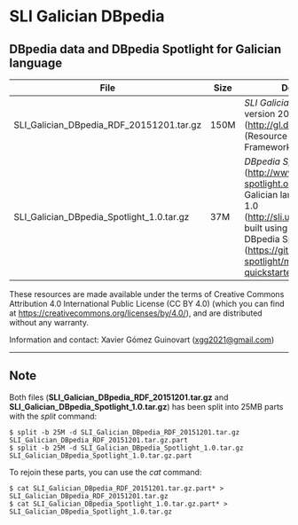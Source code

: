# SLI Galician DBpedia
## DBpedia data and DBpedia Spotlight for Galician language

|File|Size|Description|
|----|-----|-------|     
|SLI_Galician_DBpedia_RDF_20151201.tar.gz|150M|_SLI Galician DBpedia_ at version 20151201 (http://gl.dbpedia.org) in RDF (Resource Description Framework) format|
|SLI_Galician_DBpedia_Spotlight_1.0.tar.gz|37M|_DBpedia Spotlight_ (http://www.dbpedia-spotlight.org/) SLI model for Galician language at version 1.0 (http://sli.uvigo.gal/spotlight/) built using Quickstarter for DBpedia Spotlight models (https://github.com/dbpedia-spotlight/model-quickstarter)|

These resources are made available under the terms of Creative Commons Attribution 4.0 International Public License (CC BY 4.0) (which you can find at https://creativecommons.org/licenses/by/4.0/), and are distributed without any warranty.

Information and contact: Xavier Gómez Guinovart (xgg2021@gmail.com)

***
## Note

Both files (**SLI_Galician_DBpedia_RDF_20151201.tar.gz** and **SLI_Galician_DBpedia_Spotlight_1.0.tar.gz**) has been split into 25MB parts with the _split_ command:

```console
$ split -b 25M -d SLI_Galician_DBpedia_RDF_20151201.tar.gz SLI_Galician_DBpedia_RDF_20151201.tar.gz.part
$ split -b 25M -d SLI_Galician_DBpedia_Spotlight_1.0.tar.gz SLI_Galician_DBpedia_Spotlight_1.0.tar.gz.part
```

To rejoin these parts, you can use the _cat_ command:

```console
$ cat SLI_Galician_DBpedia_RDF_20151201.tar.gz.part* > SLI_Galician_DBpedia_RDF_20151201.tar.gz
$ cat SLI_Galician_DBpedia_Spotlight_1.0.tar.gz.part* > SLI_Galician_DBpedia_Spotlight_1.0.tar.gz
```
